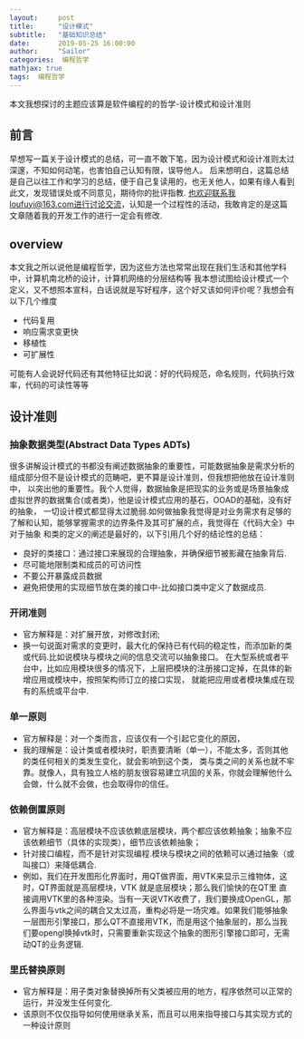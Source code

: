 ```yaml
---
layout:     post
title:      "设计模式"
subtitle:   "基础知识总结"
date:       2019-05-25 16:00:00
author:     "Sailor"
categories:  编程哲学
mathjax: true
tags:  编程哲学
---
```


本文我想探讨的主题应该算是软件编程的的哲学-设计模式和设计准则

<!-- more -->

## 前言
早想写一篇关于设计模式的总结，可一直不敢下笔，因为设计模式和设计准则太过深邃，不知如何动笔，也害怕自己认知有限，误导他人。
后来想明白，这篇总结是自己以往工作和学习的总结，便于自己复读用的，也无关他人，如果有缘人看到此文，发现错误处或不同意见，期待你的批评指教.
也欢迎联系我loufuyi@163.com进行讨论交流，认知是一个过程性的活动，我敢肯定的是这篇文章随着我的开发工作的进行一定会有修改.

## overview
本文我之所以说他是编程哲学，因为这些方法也常常出现在我们生活和其他学科中，计算机南北桥的设计，计算机网络的分层结构等
我本想试图给设计模式一个定义，又不想照本宣科，白话说就是写好程序，这个好又该如何评价呢？我想会有以下几个维度
- 代码复用
- 响应需求变更快
- 移植性
- 可扩展性

可能有人会说好代码还有其他特征比如说：好的代码规范，命名规则，代码执行效率，代码的可读性等等

## 设计准则

### 抽象数据类型(Abstract Data Types ADTs)
很多讲解设计模式的书都没有阐述数据抽象的重要性，可能数据抽象是需求分析的组成部分但不是设计模式的范畴吧，更不算是设计准则，但我想把他放在设计准则中，
以突出他的重要性。我个人觉得，数据抽象是把现实的业务或是场景抽象成虚拟世界的数据集合(或者类)，他是设计模式应用的基石，OOAD的基础，没有好的抽象，
一切设计模式都显得太过脆弱.如何做抽象我觉得是对业务需求有足够的了解和认知，能够掌握需求的边界条件及其可扩展的点，我觉得在《代码大全》中对于抽象
和类的定义的阐述是最好的，以下引用几个好的结论性的总结：
- 良好的类接口：通过接口来展现的合理抽象，并确保细节被影藏在抽象背后.
- 尽可能地限制类和成员的可访问性
- 不要公开暴露成员数据
- 避免把使用的实现细节放在类的接口中-比如接口类中定义了数据成员.
### 开闭准则
-  官方解释是：对扩展开放，对修改封闭;
- 换一句说面对需求的变更时，最大化的保持已有代码的稳定性，而添加新的类或代码.比如说模块与模块之间的信息交流可以抽象接口。
在大型系统或者平台中，比如应用模块很多的情况下，上层把模块的注册接口定掉，在具体的新增应用或模块中，按照架构师订立的接口实现，
就能把应用或者模块集成在现有的系统或平台中.

### 单一原则
- 官方解释是：对一个类而言，应该仅有一个引起它变化的原因，
- 我的理解是：设计类或者模块时，职责要清晰（单一），不能太多，否则其他的类任何相关的类发生变化，就会影响到这个类，
类与类之间的关系也就不牢靠。就像人，具有独立人格的朋友很容易建立巩固的关系，你就会理解他什么会做，什么就不会做，也会取得你的信任。

### 依赖倒置原则
- 官方解释是：高层模块不应该依赖底层模块，两个都应该依赖抽象；抽象不应该依赖细节（具体的实现类），细节应该依赖抽象；
- 针对接口编程，而不是针对实现编程.模块与模块之间的依赖可以通过抽象（或叫接口）来降低耦合.
- 例如，我们在开发图形化界面时，用QT做界面，用VTK来显示三维物体，这时，QT界面就是高层模块，VTK 就是底层模块；那么我们愉快的在QT里
  直接调用VTK里的各种渲染。当有一天说VTK收费了，我们要换成OpenGL，那么界面与vtk之间的耦合又太过高，重构必将是一场灾难。如果我们能够抽象
  一层图形引擎接口，那么QT不直接用VTK，而是用这个抽象层的，那么当我们要opengl换掉vtk时，只需要重新实现这个抽象的图形引擎接口即可，无需动QT的业务逻辑.
  
### 里氏替换原则
- 官方解释是：用子类对象替换掉所有父类被应用的地方，程序依然可以正常的运行，并没发生任何变化.
- 该原则不仅仅指导如何使用继承关系，而且可以用来指导接口与其实现方式的一种设计原则



